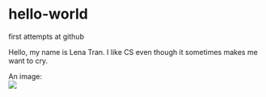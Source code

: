 # hello-world
first attempts at github

Hello, my name is Lena Tran. I like CS even though it sometimes makes me want to cry.

An image:<br>
 <img src="https://thumbs.dreamstime.com/t/working-project-young-programmer-headphones-new-69422688.jpg"> <br>
  

